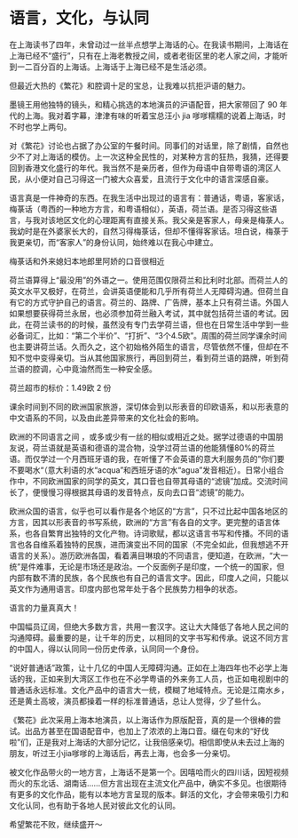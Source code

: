 # 语言，文化，与认同

在上海读书了四年，未曾动过一丝半点想学上海话的心。在我读书期间，上海话在上海已经不“盛行”，只有在上海老教授之间，或者老街区里的老人家之间，才能听到一二百分百的上海话。上海话于上海已经不是生活必须。



但最近大热的《繁花》和腔调十足的宝总，让我难以抗拒沪语的魅力。



墨镜王用他独特的镜头，和精心挑选的本地演员的沪语配音，把大家带回了 90 年代的上海。我对着字幕，津津有味的听着宝总汪小 jia 嗲嗲糯糯的说着上海话，时不时也学上两句。



对《繁花》讨论也占据了办公室的午餐时间。同事们的对话里，除了剧情，自然也少不了对上海话的模仿。上一次这种全民性的，对某种方言的狂热，我猜，还得要回到香港文化盛行的年代。我当然不是亲历者，但作为母语中自带粤语的湾区人民，从小便对自己习得这一门被大众喜爱，且流行于文化中的语言深感自豪。



语言真是一件神奇的东西。在我生活中出现过的语言有：普通话，粤语，客家话，梅菉话（粤西的一种地方方言，和粤语相似），英语，荷兰语。是否习得这些语言，与我对该地区文化的心理距离有直接关系。我父亲是客家人，母亲是梅菉人。我幼时是在外婆家长大的，自然习得梅菉话，但却不懂得客家话。坦白说，梅菉于我更亲切，而“客家人”的身份认同，始终难以在我心中建立。



梅菉话和外来媳妇本地郎里阿娇的口音很相近



荷兰语算得上“最没用”的外语之一。使用范围仅限荷兰和比利时北部。而荷兰人的英文水平又极好，在荷兰，会讲英语便能和几乎所有荷兰人无障碍沟通。但荷兰自有它的方式守护自己的语言。荷兰的、路牌、广告牌，基本上只有荷兰语。外国人如果想要获得荷兰永居，也必须参加荷兰融入考试，其中就包括荷兰语的考试。因此，在荷兰读书的的时候，虽然没有专门去学荷兰语，但也在日常生活中学到一些必备词汇，比如：“第二个半价”、“打折”、“3个4.5欧”。周围的荷兰同学课余时间也主要讲荷兰话。久而久之，这个初始格外陌生的语言，尽管依然不懂，但却在不知不觉中变得亲切。当从其他国家旅行，再回到荷兰，看到荷兰语的路牌，听到荷兰语的腔调，心中竟油然而生一种安全感。



荷兰超市的标价：1.49欧 2 份





课余时间到不同的欧洲国家旅游，深切体会到以形表音的印欧语系，和以形表意的中文语系的不同，以及由此差异带来的文化社会的影响。



欧洲的不同语言之间 ，或多或少有一丝的相似或相近之处。据学过德语的中国朋友说，荷兰语就是英语和德语的混合物，没学过荷兰语的他能猜懂80%的荷兰语。而仅学过一个月西班牙语的我，在听懂了不会英语的意大利服务员的”你们要不要喝水“（意大利语的水“acqua”和西班牙语的水“agua”发音相近）。日常小组合作中，不同欧洲国家的同学的英文，其口音也自带其母语的“滤镜”加成。交流时间长了，便慢慢习得根据其母语的发音特点，反向去口音“滤镜”的能力。



欧洲众国的语言，似乎也可以看作是各个地区的“方言”，只不过比起中国各地区的方言，因其以形表音的书写系统，欧洲的“方言”有各自的文字。更完整的语言体系，也各自繁育出独特的文化产物。诗词歌赋，都以这语言书写和传播。不同的语言也各自维系着独特的民族，进而演变出不同的国家（不完全如此，但我想逃不开语言的关系）。游历欧洲各国，看着满目琳琅的不同语言，便知道，在欧洲，“大一统”是件难事，无论是市场还是政治。一个反面例子是印度，一个统一的国家，但内部有数不清的民族，各个民族也有自己的语言文字。因此，印度人之间，只能以英文作为通用语言。印度内部也常年处于各个民族势力相争的状态。



语言的力量真真大！



中国幅员辽阔，但绝大多数方言，共用一套汉字。这让大大降低了各地人民之间的沟通障碍。最重要的是，让千年的历史，以相同的文字书写和传承。说这不同方言的中国人，得以认同同一份历史传承，认同同一个身份。



“说好普通话”政策，让十几亿的中国人无障碍沟通。正如在上海四年也不必学上海话的我，正如来到大湾区工作也在不必学粤语的外来务工人员，也正如电视剧中的普通话永远标准。文化产品中的语言大一统，模糊了地域特点。无论是江南水乡，还是黄土高坡，演员都操着一样的标准普通话，总让人觉得，少了些什么。



《繁花》此次采用上海本地演员，以上海话作为原版配音，真的是一个很棒的尝试。出品方甚至在国语配音中，也加上了浓浓的上海口音。缀在句末的“好伐啦”们，正是我对上海话的大部分记忆，让我倍感亲切。相信即使从未去过上海的朋友，听过王小jia嗲嗲的上海话后，再去上海，也会多一分亲切。



被文化作品带火的一地方言，上海话不是第一个。因嘻哈而火的四川话，因短视频而火的东北话、湖南话……但方言出现在主流文化产品中，确实不多见。也很期待有更多的文化作品，能有以本地方言呈现的版本。鲜活的文化，才会带来吸引力和文化认同，也有助于各地人民对彼此文化的认同。



希望繁花不败，继续盛开～










